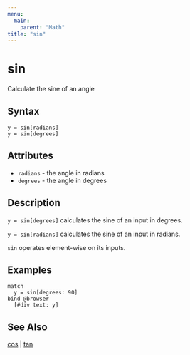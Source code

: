 ```yaml
---
menu:
  main:
    parent: "Math"
title: "sin"
---
```


# sin

Calculate the sine of an angle

## Syntax

```eve
y = sin[radians]
y = sin[degrees]
```

## Attributes

- `radians` - the angle in radians
- `degrees` - the angle in degrees

## Description

`y = sin[degrees]` calculates the sine of an input in degrees. 

`y = sin[radians]` calculates the sine of an input in radians.

`sin` operates element-wise on its inputs.

## Examples

```eve
match
  y = sin[degrees: 90]
bind @browser
  [#div text: y]
```

## See Also

[cos](../cos) | [tan](../tan) 
